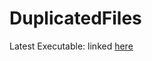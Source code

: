 # DuplicatedFiles

Latest Executable: linked [here](https://github.com/trophi20/DuplicatedFiles/releases/latest/download/DuplicatedFiles.exe)
